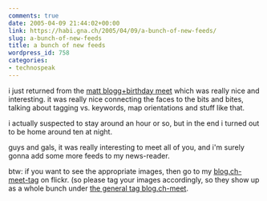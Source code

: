 ```yaml
---
comments: true
date: 2005-04-09 21:44:02+00:00
link: https://habi.gna.ch/2005/04/09/a-bunch-of-new-feeds/
slug: a-bunch-of-new-feeds
title: a bunch of new feeds
wordpress_id: 758
categories:
- technospeak
---
```



i just returned from the [matt blogg+birthday meet](http://blog.ch/blog/index.php/archives/2005/03/29/the-matt-blogbirthday-meet/) which was really nice and interesting. it was really nice connecting the faces to the bits and bites, talking about tagging vs. keywords, map orientations and stuff like that. 
  
i actually suspected to stay around an hour or so, but in the end i turned out to be home around ten at night. 
  
guys and gals, it was really interesting to meet all of you, and i'm surely gonna add some more feeds to my news-reader.



btw: if you want to see the appropriate images, then go to my [blog.ch-meet-tag](https://www.flickr.com/photos/habi/tags/blogchmeet/) on flickr. (so please tag your images accordingly, so they show up as a whole bunch under [the general tag blog.ch-meet](https://www.flickr.com/photos/tags/blogchmeet/).


